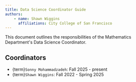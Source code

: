 ```yaml
---
title: Data Science Coordinator Guide
authors:
    - name: Shawn Wiggins
      affiliations: City College of San Francisco
---
```

  
 This document outlines the responsibilities of the Mathematics Department's Data Science Coordinator.

## Coordinators
- {term}`Sonny Mohammadzadeh`: Fall 2025 - present
- {term}`Shawn Wiggins`:  Fall 2022 - Spring 2025